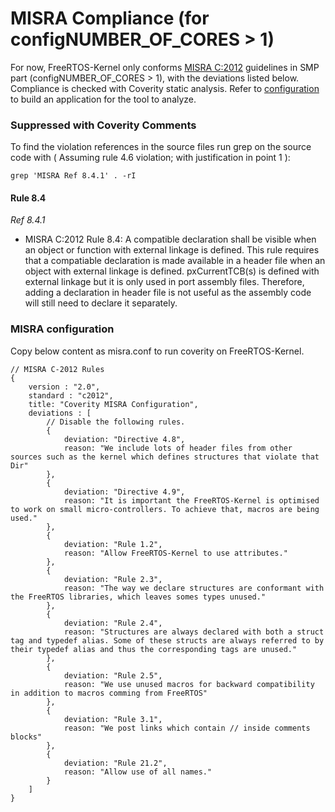 # MISRA Compliance (for configNUMBER_OF_CORES > 1)

For now, FreeRTOS-Kernel only conforms [MISRA C:2012](https://www.misra.org.uk/misra-c) guidelines in SMP part (configNUMBER_OF_CORES > 1), 
with the deviations listed below. Compliance is checked with Coverity static analysis. Refer to [configuration](#misra-configuration) to build an application for the tool to analyze.

### Suppressed with Coverity Comments
To find the violation references in the source files run grep on the source code
with ( Assuming rule 4.6 violation; with justification in point 1 ):
```
grep 'MISRA Ref 8.4.1' . -rI
```
        
#### Rule 8.4

_Ref 8.4.1_

- MISRA C:2012 Rule 8.4: A compatible declaration shall be visible when an object or function with external linkage is defined.
        This rule requires that a compatiable declaration is made available in a header
        file when an object with external linkage is defined. pxCurrentTCB(s) is defined
        with external linkage but it is only used in port assembly files. Therefore, adding
        a declaration in header file is not useful as the assembly code will still need to
        declare it separately.

### MISRA configuration

Copy below content as misra.conf to run coverity on FreeRTOS-Kernel.

```
// MISRA C-2012 Rules
{
    version : "2.0",
    standard : "c2012",
    title: "Coverity MISRA Configuration",
    deviations : [
        // Disable the following rules.
        {
            deviation: "Directive 4.8",
            reason: "We include lots of header files from other sources such as the kernel which defines structures that violate that Dir"
        },
        {
            deviation: "Directive 4.9",
            reason: "It is important the FreeRTOS-Kernel is optimised to work on small micro-controllers. To achieve that, macros are being used."
        },
        {
            deviation: "Rule 1.2",
            reason: "Allow FreeRTOS-Kernel to use attributes."
        },
        {
            deviation: "Rule 2.3",
            reason: "The way we declare structures are conformant with the FreeRTOS libraries, which leaves somes types unused."
        },
        {
            deviation: "Rule 2.4",
            reason: "Structures are always declared with both a struct tag and typedef alias. Some of these structs are always referred to by their typedef alias and thus the corresponding tags are unused."
        },
        {
            deviation: "Rule 2.5",
            reason: "We use unused macros for backward compatibility in addition to macros comming from FreeRTOS"
        },
        {
            deviation: "Rule 3.1",
            reason: "We post links which contain // inside comments blocks"
        },
        {
            deviation: "Rule 21.2",
            reason: "Allow use of all names."
        }
    ]
}
```